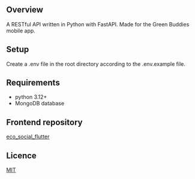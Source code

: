 ## Overview
A RESTful API written in Python with FastAPI. Made for the Green Buddies mobile app.

## Setup
Create a .env file in the root directory according to the .env.example file.

## Requirements
- python 3.12+
- MongoDB database

## Frontend repository
[eco_social_flutter](https://github.com/AVKayen/eco_social_flutter)

## Licence
[MIT](https://github.com/AVKayen/eco_social_fastapi/blob/master/LICENSE)
